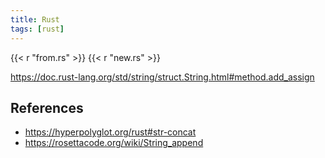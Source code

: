 ```yaml
---
title: Rust
tags: [rust]
---
```


{{< r "from.rs" >}}
{{< r "new.rs" >}}

<https://doc.rust-lang.org/std/string/struct.String.html#method.add_assign>

## References

- <https://hyperpolyglot.org/rust#str-concat>
- <https://rosettacode.org/wiki/String_append>
